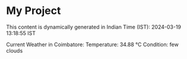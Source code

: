 # My Project

This content is dynamically generated in Indian Time (IST): 2024-03-19 13:18:55 IST


Current Weather in Coimbatore:
Temperature: 34.88 °C
Condition: few clouds
